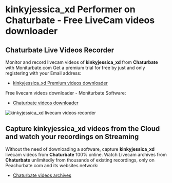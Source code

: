 # kinkyjessica_xd Performer on Chaturbate - Free LiveCam videos downloader

## Chaturbate Live Videos Recorder

Monitor and record livecam videos of **kinkyjessica_xd** from **Chaturbate** with Moniturbate.com
Get a premium trial for free by just and only registering with your Email address:
* [kinkyjessica_xd Premium videos downloader](https://moniturbate.com/request-demo-licence-key.html)

Free livecam videos downloader - Moniturbate Software:
* [Chaturbate videos downloader](https://moniturbate.com/moniturbate-download-software.html)

![kinkyjessica_xd livecam videos recorder](https://peachurnet.com/templates/moniturbate-software.png)


## Capture kinkyjessica_xd videos from the Cloud and watch your recordings on Streaming

Without the need of downloading a software, capture **kinkyjessica_xd** livecam videos from **Chaturbate** 100% online.
Watch Livecam archives from **Chaturbate** unlimitedly from thousands of existing recordings, only on Peachurbate.com and its websites network:
* [Chaturbate videos archives](https://peachurnet.com/)
